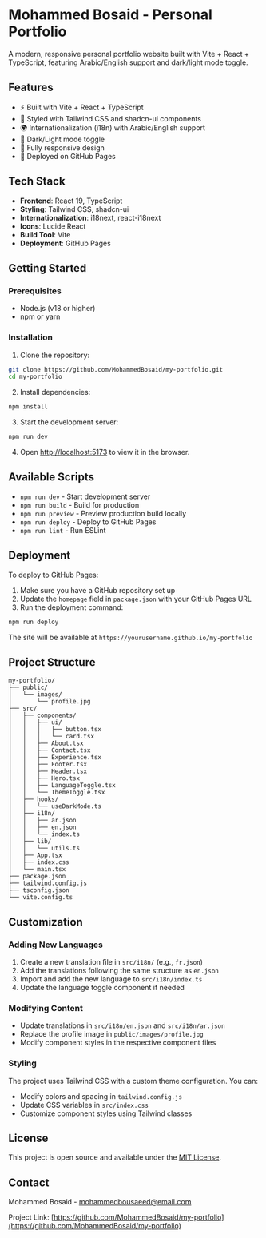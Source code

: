 # Mohammed Bosaid - Personal Portfolio

A modern, responsive personal portfolio website built with Vite + React + TypeScript, featuring Arabic/English support and dark/light mode toggle.

## Features

- ⚡ Built with Vite + React + TypeScript
- 🎨 Styled with Tailwind CSS and shadcn-ui components
- 🌍 Internationalization (i18n) with Arabic/English support
- 🌙 Dark/Light mode toggle
- 📱 Fully responsive design
- 🚀 Deployed on GitHub Pages

## Tech Stack

- **Frontend**: React 19, TypeScript
- **Styling**: Tailwind CSS, shadcn-ui
- **Internationalization**: i18next, react-i18next
- **Icons**: Lucide React
- **Build Tool**: Vite
- **Deployment**: GitHub Pages

## Getting Started

### Prerequisites

- Node.js (v18 or higher)
- npm or yarn

### Installation

1. Clone the repository:
```bash
git clone https://github.com/MohammedBosaid/my-portfolio.git
cd my-portfolio
```

2. Install dependencies:
```bash
npm install
```

3. Start the development server:
```bash
npm run dev
```

4. Open [http://localhost:5173](http://localhost:5173) to view it in the browser.

## Available Scripts

- `npm run dev` - Start development server
- `npm run build` - Build for production
- `npm run preview` - Preview production build locally
- `npm run deploy` - Deploy to GitHub Pages
- `npm run lint` - Run ESLint

## Deployment

To deploy to GitHub Pages:

1. Make sure you have a GitHub repository set up
2. Update the `homepage` field in `package.json` with your GitHub Pages URL
3. Run the deployment command:

```bash
npm run deploy
```

The site will be available at `https://yourusername.github.io/my-portfolio`

## Project Structure

```
my-portfolio/
├── public/
│   └── images/
│       └── profile.jpg
├── src/
│   ├── components/
│   │   ├── ui/
│   │   │   ├── button.tsx
│   │   │   └── card.tsx
│   │   ├── About.tsx
│   │   ├── Contact.tsx
│   │   ├── Experience.tsx
│   │   ├── Footer.tsx
│   │   ├── Header.tsx
│   │   ├── Hero.tsx
│   │   ├── LanguageToggle.tsx
│   │   └── ThemeToggle.tsx
│   ├── hooks/
│   │   └── useDarkMode.ts
│   ├── i18n/
│   │   ├── ar.json
│   │   ├── en.json
│   │   └── index.ts
│   ├── lib/
│   │   └── utils.ts
│   ├── App.tsx
│   ├── index.css
│   └── main.tsx
├── package.json
├── tailwind.config.js
├── tsconfig.json
└── vite.config.ts
```

## Customization

### Adding New Languages

1. Create a new translation file in `src/i18n/` (e.g., `fr.json`)
2. Add the translations following the same structure as `en.json`
3. Import and add the new language to `src/i18n/index.ts`
4. Update the language toggle component if needed

### Modifying Content

- Update translations in `src/i18n/en.json` and `src/i18n/ar.json`
- Replace the profile image in `public/images/profile.jpg`
- Modify component styles in the respective component files

### Styling

The project uses Tailwind CSS with a custom theme configuration. You can:
- Modify colors and spacing in `tailwind.config.js`
- Update CSS variables in `src/index.css`
- Customize component styles using Tailwind classes

## License

This project is open source and available under the [MIT License](LICENSE).

## Contact

Mohammed Bosaid - [mohammedbousaeed@email.com](mailto:mohammedbousaeed@email.com)

Project Link: [https://github.com/MohammedBosaid/my-portfolio](https://github.com/MohammedBosaid/my-portfolio)

